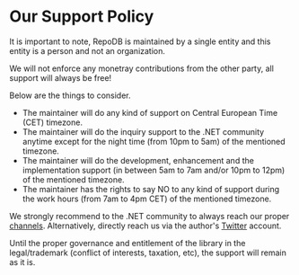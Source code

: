 # Our Support Policy

It is important to note, RepoDB is maintained by a single entity and this entity is a person and not an organization.

We will not enforce any monetray contributions from the other party, all support will always be free!

Below are the things to consider.

- The maintainer will do any kind of support on Central European Time (CET) timezone.
- The maintainer will do the inquiry support to the .NET community anytime except for the night time (from 10pm to 5am) of the mentioned timezone.
- The maintainer will do the development, enhancement and the implementation support (in between 5am to 7am and/or 10pm to 12pm) of the mentioned timezone.
- The maintainer has the rights to say NO to any kind of support during the work hours (from 7am to 4pm CET) of the mentioned timezone.

We strongly recommend to the .NET community to always reach our proper [channels](https://github.com/mikependon/RepoDB#engagements). Alternatively, directly reach us via the author's [Twitter](https://twitter.com/mike_pendon) account.

Until the proper governance and entitlement of the library in the legal/trademark (conflict of interests, taxation, etc), the support will remain as it is.